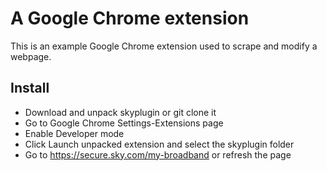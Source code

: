 # A Google Chrome extension

This is an example Google Chrome extension used to scrape and modify a webpage.

## Install

* Download and unpack skyplugin or git clone it
* Go to Google Chrome Settings-Extensions page
* Enable Developer mode
* Click Launch unpacked extension and select the skyplugin folder
* Go to https://secure.sky.com/my-broadband or refresh the page
 
